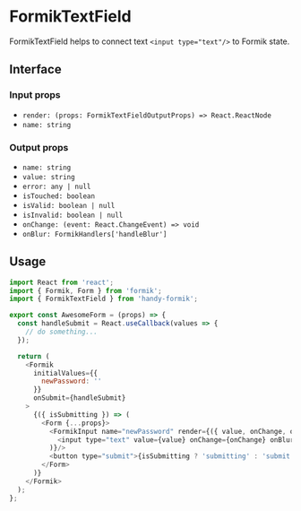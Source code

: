 # FormikTextField

FormikTextField helps to connect text `<input type="text"/>` to Formik state.

## Interface

### Input props

* `render: (props: FormikTextFieldOutputProps) => React.ReactNode`
* `name: string`

### Output props

* `name: string`
* `value: string`
* `error: any | null`
* `isTouched: boolean`
* `isValid: boolean | null`
* `isInvalid: boolean | null`
* `onChange: (event: React.ChangeEvent) => void`
* `onBlur: FormikHandlers['handleBlur']`

## Usage

```js
import React from 'react';
import { Formik, Form } from 'formik';
import { FormikTextField } from 'handy-formik';

export const AwesomeForm = (props) => {
  const handleSubmit = React.useCallback(values => {
    // do something...
  });

  return (
    <Formik
      initialValues={{
        newPassword: ''
      }}
      onSubmit={handleSubmit}
    >
      {({ isSubmitting }) => (
        <Form {...props}>
          <FormikInput name="newPassword" render={({ value, onChange, onBlur }) => (
            <input type="text" value={value} onChange={onChange} onBlur={onBlur}/>
          )}/>
          <button type="submit">{isSubmitting ? 'submitting' : 'submit'}</button>
        </Form>
      )}
    </Formik>
  );
};
```
